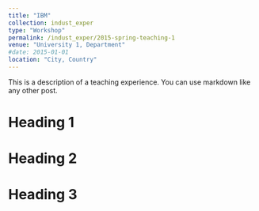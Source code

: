 ```yaml
---
title: "IBM"
collection: indust_exper
type: "Workshop"
permalink: /indust_exper/2015-spring-teaching-1
venue: "University 1, Department"
#date: 2015-01-01
location: "City, Country"
---
```


This is a description of a teaching experience. You can use markdown like any other post.

Heading 1
======

Heading 2
======

Heading 3
======
